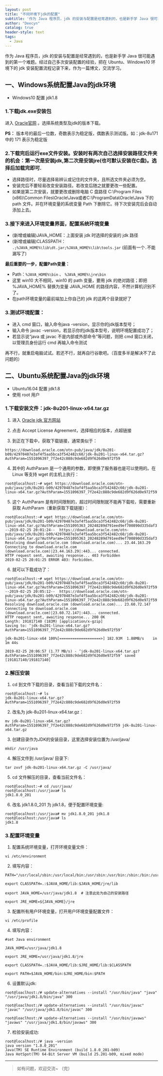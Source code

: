 ```yaml
---
layout: post
title: "不同环境下jdk的配置"
subtitle: '作为 Java 程序员，jdk 的安装与配置是经常遇到的，也是新手学 Java 很可能遇到的第一个难题。经过自己多次安装配置的经验，把在 Ubuntu、Windows10 环境下的 jdk 安装配置流程记录下来，作为一篇博文，交流学习。'
author: "Deecyn"
catalog: true
header-style: text
tags:
  - Java
---
```


作为 Java 程序员，jdk 的安装与配置是经常遇到的，也是新手学 Java 很可能遇到的第一个难题。经过自己多次安装配置的经验，把在 Ubuntu、Windows10 环境下的 jdk 安装配置流程记录下来，作为一篇博文，交流学习。
<!--more-->

## 一、Windows系统配置Java的jdk环境
- Windows10 配置 jdk1.8

### 1.下载jdk.exe安装包
进入 [Oracle官网](http://www.oracle.com/technetwork/java/javase/downloads) 。选择系统类型及jdk的版本下载。

**PS：** 版本号的最后一位数，奇数表示为稳定版，偶数表示测试版。如：jdk-8u171 中的 171 表示为稳定版

### 2.下载完后运行exe文件安装。安装时有两次自己选择安装路径文件夹的机会：第一次是安装jdk,第二次是安装jre(也可默认安装在C盘)。选择后加载完即可.
- 选择路径时，尽量选择易辨认或记住的文件夹，且所选文件夹必须为空。
- 安装完后不要轻易改变安装路径。若改变后随之就要更改一些配置。
- 如果是第二次安装，就要更改或删除电脑 C 盘路径 C:\Program Files (x86)\Common Files\Oracle\Java或者C:\ProgramData\Oracle\Java 下的 path 文件。并在环境变量的系统变量 Path 下删除它。待下次安装完后会自动添加上去。

### 3.接下来进入环境变量界面，配置系统环境变量
- (新增或编辑)JAVA_HOME：上面安装 jdk 时选择的安装的 jdk 路径
- (新增或编辑)CLASSPATH： `.;%JAVA_HOME%\lib\dt.jar;%JAVA_HOME%\lib\tools.jar` (前面有一个`.`不能漏写了)

**最后重要的一步，配置Path变量：**
- Path：`%JAVA_HOME%\bin` 、 `%JAVA_HOME%\jre\bin`
- 这里 win10 大不相同，win10 的 path 变量，要用 jdk 的绝对路径；即把 %JAVA_HOME% 替换为变量 JAVA_HOME 的路径内容，不然计算机识别不了。
- 在path环境变量的最前端加上你自己的 jdk 的这两个目录就好了
  
### 3.测试环境配置：
- 进入 cmd 窗口，输入命令java -version，显示你的jdk版本型号；
- 输入命令 javac -version，若显示你的jdk版本型号，说明环境配置成功了；
- 若显示说“java 或 javac 不是内部或外部命令”等问题，则把 cmd 窗口关闭，以管理员身份运行 cmd 再输入命令测试

再不行，就重启电脑试试。若还不行，就再自行谷歌吧。（百度多半是解决不了此问题的）


## 二、Ubuntu系统配置Java的jdk环境

- Ubuntu16.04 配置 jdk1.8
- 使用 root 用户

### 1.下载安装文件：jdk-8u201-linux-x64.tar.gz

1. 进入 [Oracle jdk 官方网站](https://www.oracle.com/technetwork/java/javase/downloads/jdk8-downloads-2133151.html)

2. 点击 Accept License Agreement，选择相应的版本，点超链接

3. 到正在下载中，获取下载链接，通常类似于：
```
https://download.oracle.com/otn-pub/java/jdk/8u201-b09/42970487e3af4f5aa5bca3f542482c60/jdk-8u201-linux-x64.tar.gz?
AuthParam=1551096397_7f2e42c888c9de682d9f626d0e972f59
```

4. 其中的 AuthParam 是一个通用的参数，即使换了服务器也是可以使用的。在 Linux 等支持 wget 的主机上执行：
```
root@localhost:~# wget https://download.oracle.com/otn-pub/java/jdk/8u201-b09/42970487e3af4f5aa5bca3f542482c60/jdk-8u201-linux-x64.tar.gz?AuthParam=1551096397_7f2e42c888c9de682d9f626d0e972f59
```

5. 这个 AuthParam 是有时间限制的，超过时间限制就不能再下载啦，需要重新获取 AuthParam（重新获取下载链接）：
```
root@localhost:~# wget https://download.oracle.com/otn-pub/java/jdk/8u201-b09/42970487e3af4f5aa5bca3f542482c60/jdk-8u201-linux-x64.tar.gz?AuthParam=1551095363_20248289d791eed9ef700890d335daf3
--2019-02-25 20:01:24--  https://download.oracle.com/otn-pub/java/jdk/8u201-b09/42970487e3af4f5aa5bca3f542482c60/jdk-8u201-linux-x64.tar.gz?AuthParam=1551095363_20248289d791eed9ef700890d335daf3
Resolving download.oracle.com (download.oracle.com)... 23.44.163.29
Connecting to download.oracle.com (download.oracle.com)|23.44.163.29|:443... connected.
HTTP request sent, awaiting response... 403 Forbidden
2019-02-25 20:01:25 ERROR 403: Forbidden.
```

6. 就可以下载成功了：
```
root@localhost:~# wget https://download.oracle.com/otn-pub/java/jdk/8u201-b09/42970487e3af4f5aa5bca3f542482c60/jdk-8u201-linux-x64.tar.gz?AuthParam=1551096397_7f2e42c888c9de682d9f626d0e972f59
--2019-02-25 20:05:12--  https://download.oracle.com/otn-pub/java/jdk/8u201-b09/42970487e3af4f5aa5bca3f542482c60/jdk-8u201-linux-x64.tar.gz?AuthParam=1551096397_7f2e42c888c9de682d9f626d0e972f59
Resolving download.oracle.com (download.oracle.com)... 23.60.72.147
Connecting to download.oracle.com (download.oracle.com)|23.60.72.147|:443... connected.
HTTP request sent, awaiting response... 200 OK
Length: 191817140 (183M) [application/x-gzip]
Saving to: ‘jdk-8u201-linux-x64.tar.gz?AuthParam=1551096397_7f2e42c888c9de682d9f626d0e972f59’

jdk-8u201-linux-x64 100%[===================>] 182.93M  1.88MB/s    in 1m 44s

2019-02-25 20:06:57 (1.77 MB/s) - ‘jdk-8u201-linux-x64.tar.gz?AuthParam=1551096397_7f2e42c888c9de682d9f626d0e972f59’ saved [191817140/191817140]
```


### 2.解压安装

1. cd 到文件下载的目录，查看当前下载的文件名：
```
root@localhost:~# ls
jdk-8u201-linux-x64.tar.gz?AuthParam=1551096397_7f2e42c888c9de682d9f626d0e972f59
```

2. 改名为 jdk-8u201-linux-x64.tar.gz：
```
mv jdk-8u201-linux-x64.tar.gz?AuthParam=1551096397_7f2e42c888c9de682d9f626d0e972f59 jdk-8u201-linux-x64.tar.gz
```

3. 创建目录作为JDK的安装目录，这里选择安装位置为:/usr/java/
```
mkdir /usr/java
```

4. 解压文件到 /usr/java/ 目录下:
```
tar zxvf jdk-8u201-linux-x64.tar.gz -C /usr/java/
```

5. cd 文件解压的目录，查看当前文件名：
```
root@localhost:~# cd /usr/java/
root@localhost:/usr/java# ls
jdk1.8.0_201
```

6. 改名 jdk1.8.0_201 为 jdk1.8，便于配置环境变量:
```
root@localhost:/usr/java# mv jdk1.8.0_201 jdk1.8
root@localhost:/usr/java# ls
jdk1.8
```

### 3.配置环境变量

1. 配置系统环境变量，打开环境变量文件：
```
vi /etc/environment
```

2. 填写内容：
```
PATH="/usr/local/sbin:/usr/local/bin:/usr/sbin:/usr/bin:/sbin:/bin:/usr/games:/usr/local/games:$JAVA_HOME/bin"

export CLASSPATH=.:$JAVA_HOME/lib:$JAVA_HOME/jre/lib

export JAVA_HOME=/usr/java/jdk1.8  # 注意此处为自己的安装路径

export JRE_HOME=${JAVA_HOME}/jre  
```

3. 配置所有用户环境变量，打开用户环境变量配置文件：
```
vi /etc/profile
```

4. 填写内容：
```
#set Java environment

JAVA_HOME=/usr/java/jdk1.8

export JRE_HOME=/usr/java/jdk1.8/jre

export CLASSPATH=.:$JAVA_HOME/lib:$JRE_HOME/lib:$CLASSPATH

export PATH=$JAVA_HOME/bin:$JRE_HOME/bin:$PATH
```

6. 设置默认jdk:
```
root@loaclhost:/# update-alternatives --install "/usr/bin/java" "java" "/usr/java/jdk1.8/bin/java" 300

root@loaclhost:/# update-alternatives --install "/usr/bin/javac" "javac" "/usr/java/jdk1.8/bin/javac" 300

root@loaclhost:/# update-alternatives --install "/usr/bin/javaws" "javaws" "/usr/java/jdk1.8/bin/javaws" 300
```

7. 检验安装成功:
```
root@localhost:/# java -version
java version "1.8.0_201"
Java(TM) SE Runtime Environment (build 1.8.0_201-b09)
Java HotSpot(TM) 64-Bit Server VM (build 25.201-b09, mixed mode)
```

-----

> 如有问题，欢迎交流~ （完）